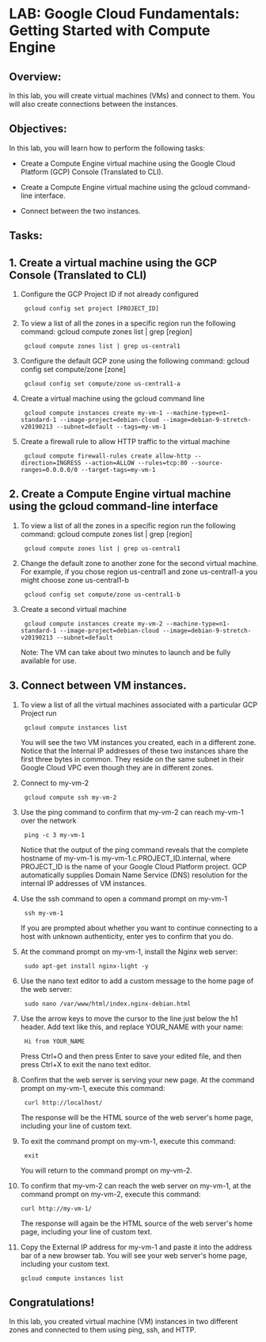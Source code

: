 # LAB: Google Cloud Fundamentals: Getting Started with Compute Engine

## Overview:

In this lab, you will create virtual machines (VMs) and connect to them. You will also create connections between the instances.

## Objectives:

In this lab, you will learn how to perform the following tasks:
    
- Create a Compute Engine virtual machine using the Google Cloud Platform (GCP) Console (Translated to CLI).

- Create a Compute Engine virtual machine using the gcloud command-line interface.

- Connect between the two instances.

## Tasks:

## 1. Create a virtual machine using the GCP Console (Translated to CLI)
    
1. Configure the GCP Project ID if not already configured

        gcloud config set project [PROJECT_ID]

2. To view a list of all the zones in a specific region run the following command: gcloud compute zones list | grep [region]

        gcloud compute zones list | grep us-central1

3. Configure the default GCP zone using the following command: gcloud config set compute/zone [zone]

        gcloud config set compute/zone us-central1-a

4. Create a virtual machine using the gcloud command line

        gcloud compute instances create my-vm-1 --machine-type=n1-standard-1 --image-project=debian-cloud --image=debian-9-stretch-v20190213 --subnet=default --tags=my-vm-1

5. Create a firewall rule to allow HTTP traffic to the virtual machine
    
        gcloud compute firewall-rules create allow-http --direction=INGRESS --action=ALLOW --rules=tcp:80 --source-ranges=0.0.0.0/0 --target-tags=my-vm-1

## 2. Create a Compute Engine virtual machine using the gcloud command-line interface
    
1. To view a list of all the zones in a specific region run the following command: gcloud compute zones list | grep [region]

        gcloud compute zones list | grep us-central1

2. Change the default zone to another zone for the second virtual machine. For example, if you chose region us-central1 and zone us-central1-a you might choose zone us-central1-b
    
        gcloud config set compute/zone us-central1-b

3. Create a second virtual machine

        gcloud compute instances create my-vm-2 --machine-type=n1-standard-1 --image-project=debian-cloud --image=debian-9-stretch-v20190213 --subnet=default

   Note: The VM can take about two minutes to launch and be fully available for use.

## 3. Connect between VM instances.

1. To view a list of all the virtual machines associated with a particular GCP Project run
    
        gcloud compute instances list

   You will see the two VM instances you created, each in a different zone. Notice that the Internal IP addresses of these two instances share the first three bytes in common. They reside on the same subnet in their Google Cloud VPC even though they are in different zones.

2. Connect to my-vm-2

        gcloud compute ssh my-vm-2
    
3. Use the ping command to confirm that my-vm-2 can reach my-vm-1 over the network

        ping -c 3 my-vm-1

   Notice that the output of the ping command reveals that the complete hostname of my-vm-1 is my-vm-1.c.PROJECT_ID.internal, where PROJECT_ID is the name of your Google Cloud Platform project. GCP automatically supplies Domain Name Service (DNS) resolution for the internal IP addresses of VM instances.

4. Use the ssh command to open a command prompt on my-vm-1

        ssh my-vm-1
    
   If you are prompted about whether you want to continue connecting to a host with unknown authenticity, enter yes to confirm that you do.

5. At the command prompt on my-vm-1, install the Nginx web server:

        sudo apt-get install nginx-light -y

6. Use the nano text editor to add a custom message to the home page of the web server:

        sudo nano /var/www/html/index.nginx-debian.html

7. Use the arrow keys to move the cursor to the line just below the h1 header. Add text like this, and replace YOUR_NAME with your name:

        Hi from YOUR_NAME

   Press Ctrl+O and then press Enter to save your edited file, and then press Ctrl+X to exit the nano text editor.

8. Confirm that the web server is serving your new page. At the command prompt on my-vm-1, execute this command:

        curl http://localhost/
    
   The response will be the HTML source of the web server's home page, including your line of custom text.

9. To exit the command prompt on my-vm-1, execute this command:

        exit

   You will return to the command prompt on my-vm-2.

10. To confirm that my-vm-2 can reach the web server on my-vm-1, at the command prompt on my-vm-2, execute this command:

        curl http://my-vm-1/

    The response will again be the HTML source of the web server's home page, including your line of custom text.

11. Copy the External IP address for my-vm-1 and paste it into the address bar of a new browser tab. You will see your web server's home page, including your custom text. 

        gcloud compute instances list

## Congratulations!

In this lab, you created virtual machine (VM) instances in two different zones and connected to them using ping, ssh, and HTTP.









